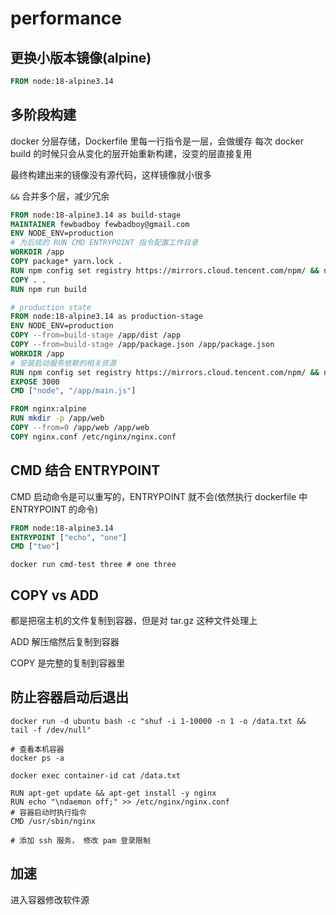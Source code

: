 # performance

## 更换小版本镜像(alpine)

```dockerfile
FROM node:18-alpine3.14
```

## 多阶段构建

docker 分层存储，Dockerfile 里每一行指令是一层，会做缓存
每次 docker build 的时候只会从变化的层开始重新构建，没变的层直接复用

最终构建出来的镜像没有源代码，这样镜像就小很多

`&&` 合并多个层，减少冗余

```dockerfile
FROM node:18-alpine3.14 as build-stage
MAINTAINER fewbadboy fewbadboy@gmail.com
ENV NODE_ENV=production
# 为后续的 RUN CMD ENTRYPOINT 指令配置工作目录
WORKDIR /app
COPY package* yarn.lock .
RUN npm config set registry https://mirrors.cloud.tencent.com/npm/ && npm install
COPY . .
RUN npm run build

# production state
FROM node:18-alpine3.14 as production-stage
ENV NODE_ENV=production
COPY --from=build-stage /app/dist /app
COPY --from=build-stage /app/package.json /app/package.json
WORKDIR /app
# 安装启动服务依赖的相关资源
RUN npm config set registry https://mirrors.cloud.tencent.com/npm/ && npm install --production
EXPOSE 3000
CMD ["node", "/app/main.js"]
```

```dockerfile
FROM nginx:alpine
RUN mkdir -p /app/web
COPY --from=0 /app/web /app/web
COPY nginx.conf /etc/nginx/nginx.conf
```

## CMD 结合 ENTRYPOINT

CMD 启动命令是可以重写的，ENTRYPOINT 就不会(依然执行 dockerfile 中 ENTRYPOINT 的命令)

```dockerfile
FROM node:18-alpine3.14
ENTRYPOINT ["echo", "one"]
CMD ["two"]
```

```shell
docker run cmd-test three # one three
```

## COPY vs ADD

都是把宿主机的文件复制到容器，但是对 tar.gz 这种文件处理上

ADD 解压缩然后复制到容器

COPY 是完整的复制到容器里

## 防止容器启动后退出

```shell
docker run -d ubuntu bash -c "shuf -i 1-10000 -n 1 -o /data.txt && tail -f /dev/null"

# 查看本机容器
docker ps -a

docker exec container-id cat /data.txt
```

```shell
RUN apt-get update && apt-get install -y nginx
RUN echo "\ndaemon off;" >> /etc/nginx/nginx.conf
# 容器启动时执行指令
CMD /usr/sbin/nginx

# 添加 ssh 服务， 修改 pam 登录限制
```

## 加速

进入容器修改软件源
